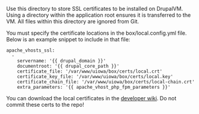 Use this directory to store SSL certificates to be installed on DrupalVM. Using a directory within the application root ensures it is transferred to the VM. All files within this directory are ignored from Git.

You must specify the certificate locations in the box/local.config.yml file. Below is an example snippet to include in that file:
```
apache_vhosts_ssl:
  -
    servername: '{{ drupal_domain }}'
    documentroot: '{{ drupal_core_path }}'
    certificate_file: '/var/www/uiowa/box/certs/local.crt'
    certificate_key_file: '/var/www/uiowa/box/certs/local.key'
    certificate_chain_file: '/var/www/uiowa/box/certs/local-chain.crt'
    extra_parameters: '{{ apache_vhost_php_fpm_parameters }}'

```

You can download the local certificates in the [developer wiki](https://wiki.uiowa.edu/display/drupaldev/Drupal+Developer+Documentation). Do not commit these certs to the repo!
